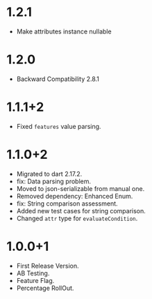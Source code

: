 # 1.2.1
- Make attributes instance nullable

# 1.2.0
- Backward Compatibility 2.8.1

# 1.1.1+2
- Fixed `features` value parsing. 

# 1.1.0+2

- Migrated to dart 2.17.2.
- fix: Data parsing problem.
- Moved to json-serializable from manual one.
- Removed dependency: Enhanced Enum.
- fix: String comparison assessment.
- Added new test cases for string comparison.
- Changed `attr` type for `evaluateCondition`.

# 1.0.0+1

- First Release Version.
- AB Testing.
- Feature Flag.
- Percentage RollOut.